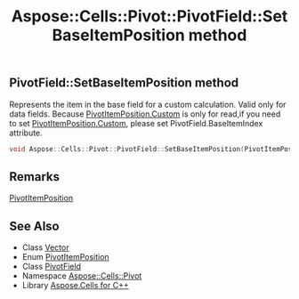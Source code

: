 ﻿---
title: Aspose::Cells::Pivot::PivotField::SetBaseItemPosition method
linktitle: SetBaseItemPosition
second_title: Aspose.Cells for C++ API Reference
description: 'Aspose::Cells::Pivot::PivotField::SetBaseItemPosition method. Represents the item in the base field for a custom calculation. Valid only for data fields. Because PivotItemPosition.Custom is only for read,if you need to set PivotItemPosition.Custom, please set PivotField.BaseItemIndex attribute in C++.'
type: docs
weight: 6900
url: /cpp/aspose.cells.pivot/pivotfield/setbaseitemposition/
---
## PivotField::SetBaseItemPosition method


Represents the item in the base field for a custom calculation. Valid only for data fields. Because [PivotItemPosition.Custom](../../pivotitemposition/) is only for read,if you need to set [PivotItemPosition.Custom](../../pivotitemposition/), please set PivotField.BaseItemIndex attribute.

```cpp
void Aspose::Cells::Pivot::PivotField::SetBaseItemPosition(PivotItemPosition value)
```

## Remarks


[PivotItemPosition](../../pivotitemposition/)
## See Also

* Class [Vector](../../../aspose.cells/vector/)
* Enum [PivotItemPosition](../../pivotitemposition/)
* Class [PivotField](../)
* Namespace [Aspose::Cells::Pivot](../../)
* Library [Aspose.Cells for C++](../../../)
